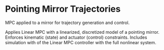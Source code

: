# Pointing Mirror Trajectories
MPC applied to a mirror for trajectory generation and control.

Applies Linear MPC with a linearized, discretized model of a pointing mirror. Enforces kinematic (state) and actuator (control) constraints. Includes simulation with of the Linear MPC controller with the full nonlinear system.
